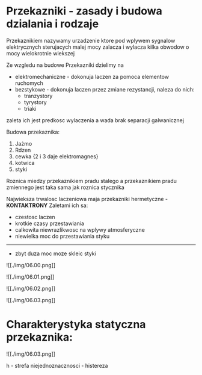 # Przekazniki - zasady i budowa dzialania i rodzaje

Przekaznikiem nazywamy urzadzenie ktore pod wplywem sygnalow elektrycznych sterujacych malej mocy zalacza i wylacza kilka obwodow o mocy wielokrotnie wiekszej

Ze wzgledu na budowe Przekazniki dzielimy na
- elektromechaniczne - dokonuja laczen za pomoca elementow ruchomych
- bezstykowe - dokonuja laczen przez zmiane rezystancji, naleza do nich:
    - tranzystory
    - tyrystory
    - triaki

zaleta ich jest predkosc wylaczenia a wada brak separacji galwanicznej

Budowa przekaznika:
1. Jażmo
2. Rdzen
3. cewka {2 i 3 daje elektromagnes}
4. kotwica
5. styki

Roznica miedzy przekaznikiem pradu stalego a przekaznikiem pradu zmiennego jest taka sama jak roznica stycznika

Najwieksza trwalosc laczeniowa maja przekazniki hermetyczne - **KONTAKTRONY**
Zaletami ich sa:
- czestosc laczen
- krotkie czasy przestawiania
- calkowita niewrazlikwosc na wplywy atmosferyczne
- niewielka moc do przestawiania styku
---
- zbyt duza moc moze skleic styki 

![[./img/06.00.png]]

![[./img/06.01.png]]

![[./img/06.02.png]]

![[./img/06.03.png]]

# Charakterystyka statyczna przekaznika:

![[./img/06.03.png]]

h - strefa niejednoznacznosci - histereza
